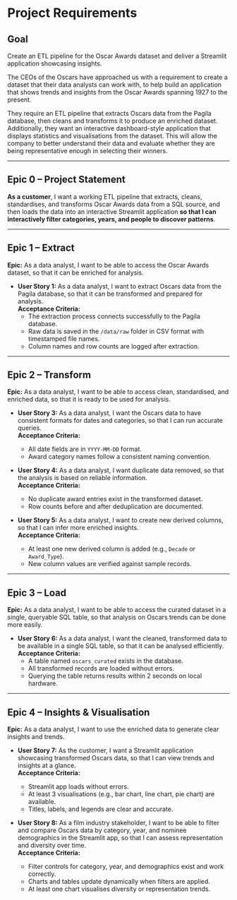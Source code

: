 # Project Requirements

## Goal  
Create an ETL pipeline for the Oscar Awards dataset and deliver a Streamlit application showcasing insights.

The CEOs of the Oscars have approached us with a requirement to create a dataset that their data analysts can work with, to help build an application that shows trends and insights from the Oscar Awards spanning 1927 to the present.

They require an ETL pipeline that extracts Oscars data from the Pagila database, then cleans and transforms it to produce an enriched dataset. Additionally, they want an interactive dashboard-style application that displays statistics and visualisations from the dataset. This will allow the company to better understand their data and evaluate whether they are being representative enough in selecting their winners.

---

## Epic 0 – Project Statement
**As a customer**, I want a working ETL pipeline that extracts, cleans, standardises, and transforms Oscar Awards data from a SQL source, and then loads the data into an interactive Streamlit application **so that I can interactively filter categories, years, and people to discover patterns**.

---

## Epic 1 – Extract
**Epic:** As a data analyst, I want to be able to access the Oscar Awards dataset, so that it can be enriched for analysis.

- **User Story 1:** As a data analyst, I want to extract Oscars data from the Pagila database, so that it can be transformed and prepared for analysis.  
  **Acceptance Criteria:**  
  - The extraction process connects successfully to the Pagila database.  
  - Raw data is saved in the `/data/raw` folder in CSV format with timestamped file names.  
  - Column names and row counts are logged after extraction.

---

## Epic 2 – Transform
**Epic:** As a data analyst, I want to be able to access clean, standardised, and enriched data, so that it is ready to be used for analysis.

- **User Story 3:** As a data analyst, I want the Oscars data to have consistent formats for dates and categories, so that I can run accurate queries.  
  **Acceptance Criteria:**  
  - All date fields are in `YYYY-MM-DD` format.  
  - Award category names follow a consistent naming convention.

- **User Story 4:** As a data analyst, I want duplicate data removed, so that the analysis is based on reliable information.  
  **Acceptance Criteria:**  
  - No duplicate award entries exist in the transformed dataset.  
  - Row counts before and after deduplication are documented.

- **User Story 5:** As a data analyst, I want to create new derived columns, so that I can infer more enriched insights.  
  **Acceptance Criteria:**  
  - At least one new derived column is added (e.g., `Decade` or `Award_Type`).  
  - New column values are verified against sample records.

---

## Epic 3 – Load
**Epic:** As a data analyst, I want to be able to access the curated dataset in a single, queryable SQL table, so that analysis on Oscars trends can be done more easily.

- **User Story 6:** As a data analyst, I want the cleaned, transformed data to be available in a single SQL table, so that it can be analysed efficiently.  
  **Acceptance Criteria:**  
  - A table named `oscars_curated` exists in the database.  
  - All transformed records are loaded without errors.  
  - Querying the table returns results within 2 seconds on local hardware.

---

## Epic 4 – Insights & Visualisation
**Epic:** As a data analyst, I want to use the enriched data to generate clear insights and trends.

- **User Story 7:** As the customer, I want a Streamlit application showcasing transformed Oscars data, so that I can view trends and insights at a glance.  
  **Acceptance Criteria:**  
  - Streamlit app loads without errors.  
  - At least 3 visualisations (e.g., bar chart, line chart, pie chart) are available.  
  - Titles, labels, and legends are clear and accurate.

- **User Story 8:** As a film industry stakeholder, I want to be able to filter and compare Oscars data by category, year, and nominee demographics in the Streamlit app, so that I can assess representation and diversity over time.  
  **Acceptance Criteria:**  
  - Filter controls for category, year, and demographics exist and work correctly.  
  - Charts and tables update dynamically when filters are applied.  
  - At least one chart visualises diversity or representation trends.